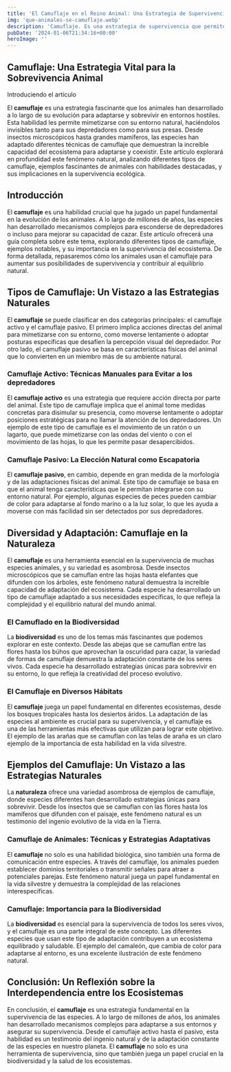 ```yaml
---
title: 'El Camuflaje en el Reino Animal: Una Estrategia de Supervivencia - Camuflaje Militar'
img: 'que-animales-se-camuflaje.webp'
description: 'Camuflaje. Es una estrategia de supervivencia que permite a los animales mezclarse con su entorno, pasando desapercibidos ante depredadores o presas. Esta'
pubDate: '2024-01-06T21:34:16+00:00'
heroImage: ''
---
```

    
  ## Camuflaje: Una Estrategia Vital para la Sobrevivencia Animal

Introduciendo el artículo

El **camuflaje** es una estrategia fascinante que los animales han desarrollado a lo largo de su evolución para adaptarse y sobrevivir en entornos hostiles. Esta habilidad les permite mimetizarse con su entorno natural, haciéndolos invisibles tanto para sus depredadores como para sus presas. Desde insectos microscópicos hasta grandes mamíferos, las especies han adaptado diferentes técnicas de camuflaje que demuestran la increíble capacidad del ecosistema para adaptarse y coexistir. Este artículo explorará en profundidad este fenómeno natural, analizando diferentes tipos de camuflaje, ejemplos fascinantes de animales con habilidades destacadas, y sus implicaciones en la supervivencia ecológica.

## Introducción

El **camuflaje** es una habilidad crucial que ha jugado un papel fundamental en la evolución de los animales. A lo largo de millones de años, las especies han desarrollado mecanismos complejos para esconderse de depredadores o incluso para mejorar su capacidad de cazar. Este artículo ofrecerá una guía completa sobre este tema, explorando diferentes tipos de camuflaje, ejemplos notables, y su importancia en la supervivencia del ecosistema. De forma detallada, repasaremos cómo los animales usan el camuflaje para aumentar sus posibilidades de supervivencia y contribuir al equilibrio natural.

## Tipos de Camuflaje: Un Vistazo a las Estrategias Naturales

El **camuflaje** se puede clasificar en dos categorías principales: el camuflaje activo y el camuflaje pasivo. El primero implica acciones directas del animal para mimetizarse con su entorno, como moverse lentamente o adoptar posturas específicas que desafíen la percepción visual del depredador. Por otro lado, el camuflaje pasivo se basa en características físicas del animal que lo convierten en un miembro más de su ambiente natural.

### Camuflaje Activo: Técnicas Manuales para Evitar a los depredadores

El **camuflaje activo** es una estrategia que requiere acción directa por parte del animal. Este tipo de camuflaje implica que el animal tome medidas concretas para disimular su presencia, como moverse lentamente o adoptar posiciones estratégicas para no llamar la atención de los depredadores. Un ejemplo de este tipo de camuflaje es el movimiento de un ratón o un lagarto, que puede mimetizarse con las ondas del viento o con el movimiento de las hojas, lo que les permite pasar desapercibidos.

### Camuflaje Pasivo: La Elección Natural como Escapatoria

El **camuflaje pasivo**, en cambio, depende en gran medida de la morfología y de las adaptaciones físicas del animal. Este tipo de camuflaje se basa en que el animal tenga características que le permitan integrarse con su entorno natural. Por ejemplo, algunas especies de peces pueden cambiar de color para adaptarse al fondo marino o a la luz solar, lo que les ayuda a moverse con más facilidad sin ser detectados por sus depredadores.

## Diversidad y Adaptación: Camuflaje en la Naturaleza

El **camuflaje** es una herramienta esencial en la supervivencia de muchas especies animales, y su variedad es asombrosa. Desde insectos microscópicos que se camuflan entre las hojas hasta elefantes que difunden con los árboles, este fenómeno natural demuestra la increíble capacidad de adaptación del ecosistema. Cada especie ha desarrollado un tipo de camuflaje adaptado a sus necesidades específicas, lo que refleja la complejidad y el equilibrio natural del mundo animal.

### El Camuflado en la Biodiversidad

La **biodiversidad** es uno de los temas más fascinantes que podemos explorar en este contexto. Desde las abejas que se camuflan entre las flores hasta los búhos que aprovechan la oscuridad para cazar, la variedad de formas de camuflaje demuestra la adaptación constante de los seres vivos. Cada especie ha desarrollado estrategias únicas para sobrevivir en su entorno, lo que refleja la creatividad del proceso evolutivo.

### El Camuflaje en Diversos Hábitats

El **camuflaje** juega un papel fundamental en diferentes ecosistemas, desde los bosques tropicales hasta los desiertos áridos. La adaptación de las especies al ambiente es crucial para su supervivencia, y el camuflaje es una de las herramientas más efectivas que utilizan para lograr este objetivo. El ejemplo de las arañas que se camuflan con las telas de araña es un claro ejemplo de la importancia de esta habilidad en la vida silvestre.

## Ejemplos del Camuflaje: Un Vistazo a las Estrategias Naturales

La **naturaleza** ofrece una variedad asombrosa de ejemplos de camuflaje, donde especies diferentes han desarrollado estrategias únicas para sobrevivir. Desde los insectos que se camuflan con las flores hasta los mamíferos que difunden con el paisaje, este fenómeno natural es un testimonio del ingenio evolutivo de la vida en la Tierra.

### Camuflaje de Animales: Técnicas y Estrategias Adaptativas

El **camuflaje** no solo es una habilidad biológica, sino también una forma de comunicación entre especies. A través del camuflaje, los animales pueden establecer dominios territoriales o transmitir señales para atraer a potenciales parejas. Este fenómeno natural juega un papel fundamental en la vida silvestre y demuestra la complejidad de las relaciones interespecíficas.

### Camuflaje: Importancia para la Biodiversidad

La **biodiversidad** es esencial para la supervivencia de todos los seres vivos, y el camuflaje es una parte integral de este concepto. Las diferentes especies que usan este tipo de adaptación contribuyen a un ecosistema equilibrado y saludable. El ejemplo del camaleón, que cambia de color para adaptarse al entorno, es una excelente ilustración de este fenómeno natural.

## Conclusión: Un Reflexión sobre la Interdependencia entre los Ecosistemas

En conclusión, el **camuflaje** es una estrategia fundamental en la supervivencia de las especies. A lo largo de millones de años, los animales han desarrollado mecanismos complejos para adaptarse a sus entornos y asegurar su supervivencia. Desde el camuflaje activo hasta el pasivo, esta habilidad es un testimonio del ingenio natural y de la adaptación constante de las especies en nuestro planeta. El **camuflaje** no solo es una herramienta de supervivencia, sino que también juega un papel crucial en la biodiversidad y la salud de los ecosistemas.
  